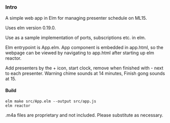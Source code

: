 ### Intro
A simple web app in Elm for managing presenter schedule on ML15.

Uses elm version 0.19.0.

Use as a sample implementation of ports, subscriptions etc. in elm.

Elm entrypoint is App.elm. App component is embedded in app.html, so the webpage can be viewed by navigating to app.html after starting up elm reactor.

Add presenters by the + icon, start clock, remove when finished with - next to each presenter. Warning chime sounds at 14 minutes, Finish gong sounds at 15.

#### Build
```
elm make src/App.elm --output src/app.js
elm reactor
```

.m4a files are proprietary and not included. Please substitute as necessary.

